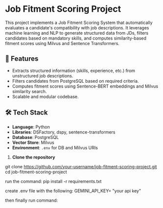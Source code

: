 # Job Fitment Scoring Project

This project implements a Job Fitment Scoring System that automatically evaluates a candidate's compatibility with job descriptions. It leverages machine learning and NLP to generate structured data from JDs, filters candidates based on mandatory skills, and computes similarity-based fitment scores using Milvus and Sentence Transformers.

## 🚀 Features

- Extracts structured information (skills, experience, etc.) from unstructured job descriptions.
- Filters candidates from PostgreSQL based on required criteria.
- Computes fitment scores using Sentence-BERT embeddings and Milvus similarity search.
- Scalable and modular codebase.

## 🛠️ Tech Stack

- **Language**: Python
- **Libraries**: DSFactory, dspy, sentence-transformers
- **Database**: PostgreSQL
- **Vector Store**: Milvus
- **Environment**: `.env` for DB and Milvus URIs


1. **Clone the repository**

git clone https://github.com/your-username/job-fitment-scoring-project.git
cd job-fitment-scoring-project

run the command:
pip install -r requirements.txt

create .env file with the following:
GEMINI_API_KEY= "your api key"

then finally run command:

